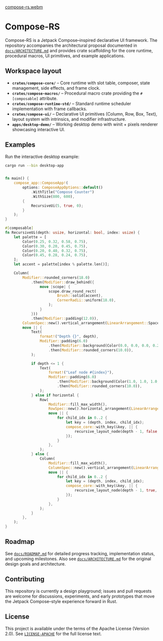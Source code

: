 
[compose-rs.webm](https://github.com/user-attachments/assets/b96a83f0-4739-4d0d-9dc2-e2194d63df78)

# Compose-RS 

Compose-RS is a Jetpack Compose–inspired declarative UI framework. The repository accompanies the architectural proposal documented in [`docs/ARCHITECTURE.md`](docs/ARCHITECTURE.md) and provides crate scaffolding for the core runtime, procedural macros, UI primitives, and example applications.

## Workspace layout

- **`crates/compose-core/`** – Core runtime with slot table, composer, state management, side effects, and frame clock.
- **`crates/compose-macros/`** – Procedural macro crate providing the `#[composable]` attribute.
- **`crates/compose-runtime-std/`** – Standard runtime scheduler implementation with frame callbacks.
- **`crates/compose-ui/`** – Declarative UI primitives (Column, Row, Box, Text), layout system with intrinsics, and modifier infrastructure.
- **`apps/desktop-demo/`** – Working desktop demo with winit + pixels renderer showcasing interactive UI.

## Examples

Run the interactive desktop example:
```bash
cargo run --bin desktop-app
```
```rust

fn main() {
    compose_app::ComposeApp!(
        options: ComposeAppOptions::default()
            .WithTitle("Compose Counter")
            .WithSize(800, 600),
        {
            RecursiveUi(5, true, 0);
        }
    );
}

#[composable]
fn RecursiveUi(depth: usize, horizontal: bool, index: usize) {
    let palette = [
        Color(0.25, 0.32, 0.58, 0.75),
        Color(0.30, 0.20, 0.45, 0.75),
        Color(0.20, 0.40, 0.32, 0.75),
        Color(0.45, 0.28, 0.24, 0.75),
    ];
    let accent = palette[index % palette.len()];

    Column(
        Modifier::rounded_corners(18.0)
            .then(Modifier::draw_behind({
                move |scope| {
                    scope.draw_round_rect(
                        Brush::solid(accent),
                        CornerRadii::uniform(18.0),
                    );
                }
            }))
            .then(Modifier::padding(12.0)),
        ColumnSpec::new().vertical_arrangement(LinearArrangement::SpacedBy(8.0)),
        move || {
            Text(
                format!("Depth {}", depth),
                Modifier::padding(6.0)
                    .then(Modifier::background(Color(0.0, 0.0, 0.0, 0.25)))
                    .then(Modifier::rounded_corners(10.0)),
            );

            if depth <= 1 {
                Text(
                    format!("Leaf node #{index}"),
                    Modifier::padding(6.0)
                        .then(Modifier::background(Color(1.0, 1.0, 1.0, 0.12)))
                        .then(Modifier::rounded_corners(10.0)),
                );
            } else if horizontal {
                Row(
                    Modifier::fill_max_width(),
                    RowSpec::new().horizontal_arrangement(LinearArrangement::SpacedBy(8.0)),
                    move || {
                        for child_idx in 0..2 {
                            let key = (depth, index, child_idx);
                            compose_core::with_key(&key, || {
                                recursive_layout_node(depth - 1, false, index * 2 + child_idx + 1);
                            });
                        }
                    },
                );
            } else {
                Column(
                    Modifier::fill_max_width(),
                    ColumnSpec::new().vertical_arrangement(LinearArrangement::SpacedBy(8.0)),
                    move || {
                        for child_idx in 0..2 {
                            let key = (depth, index, child_idx);
                            compose_core::with_key(&key, || {
                                recursive_layout_node(depth - 1, true, index * 2 + child_idx + 1);
                            });
                        }
                    },
                );
            }
        },
    );
}
```

## Roadmap

See [`docs/ROADMAP.md`](docs/ROADMAP.md) for detailed progress tracking, implementation status, and upcoming milestones. Also see [`docs/ARCHITECTURE.md`](docs/ARCHITECTURE.md) for the original design goals and architecture.

## Contributing

This repository is currently a design playground; issues and pull requests are welcome for discussions, experiments, and early prototypes that move the Jetpack Compose–style experience forward in Rust.

## License

This project is available under the terms of the Apache License (Version 2.0). See [`LICENSE-APACHE`](LICENSE-APACHE) for the full license text.
